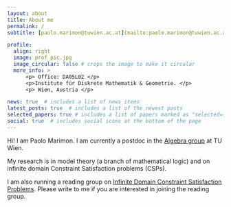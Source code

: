```yaml
---
layout: about
title: About me
permalink: /
subtitle: [paolo.marimon@tuwien.ac.at](mailto:paolo.marimon@tuwien.ac.at)

profile:
  align: right
  image: prof_pic.jpg
  image_circular: false # crops the image to make it circular
  more_info: >
      <p> Office: DA05L02 </p>
      <p>Institute für Diskrete Mathematik & Geometrie. </p>
      <p> Wien, Austria </p>

news: true  # includes a list of news items
latest_posts: true  # includes a list of the newest posts
selected_papers: true # includes a list of papers marked as "selected={true}"
social: true  # includes social icons at the bottom of the page
---
```

Hi! I am Paolo Marimon. I am currently a postdoc in the [Algebra group](https://dmg.tuwien.ac.at/fg1/UA.html) at TU Wien.

My research is in model theory (a branch of mathematical logic) and on infinite domain Constraint Satisfaction problems (CSPs). 

I am also running a reading group on [Infinite Domain Constraint Satisfaction Problems](https://cspreadingroup.github.io/). Please write to me if you are interested in joining the reading group.
